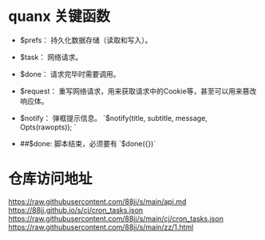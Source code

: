 ﻿# quanx 关键函数
* $prefs：
持久化数据存储（读取和写入）。  
* $task：
网络请求。  
* $done：
请求完毕时需要调用。  
* $request：
重写网络请求，用来获取请求中的Cookie等，甚至可以用来篡改响应体。  
* $notify：
弹框提示信息。  
`$notify(title, subtitle, message, Opts(rawopts));  `

* ##$done: 
脚本结束，必须要有  
`$done({})`

# 仓库访问地址
https://raw.githubusercontent.com/88jj/s/main/api.md
https://88jj.github.io/s/cj/cron_tasks.json
https://raw.githubusercontent.com/88jj/s/main/cj/cron_tasks.json
https://raw.githubusercontent.com/88jj/s/main/zz/1.html